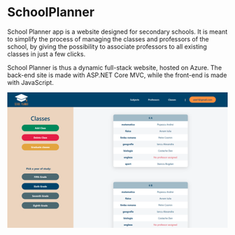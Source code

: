 # SchoolPlanner

School Planner app is a website designed for secondary schools. 
It is meant to simplify the process of managing the classes and professors of the school, by giving the possibility to associate professors to all existing classes in just a few clicks.

School Planner is thus a dynamic full-stack website, hosted on Azure. The back-end site is made with ASP.NET Core MVC, while the front-end is made with JavaScript.

<kbd>![image](https://raw.githubusercontent.com/nechitadelia/School-Timetable/main/wwwroot/src/SchoolPlannerImg.PNG)</kbd>

